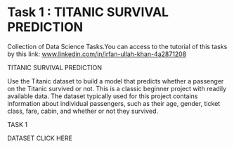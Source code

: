 # Task 1 : TITANIC SURVIVAL PREDICTION

Collection of Data Science Tasks.You can access to the tutorial of this tasks by this link:
www.linkedin.com/in/irfan-ullah-khan-4a2871208
 
 TITANIC SURVIVAL PREDICTION

Use the Titanic dataset to build a model that predicts whether a
passenger on the Titanic survived or not. This is a classic beginner
project with readily available data.
The dataset typically used for this project contains information
about individual passengers, such as their age, gender, ticket
class, fare, cabin, and whether or not they survived.

TASK 1

DATASET CLICK HERE 
